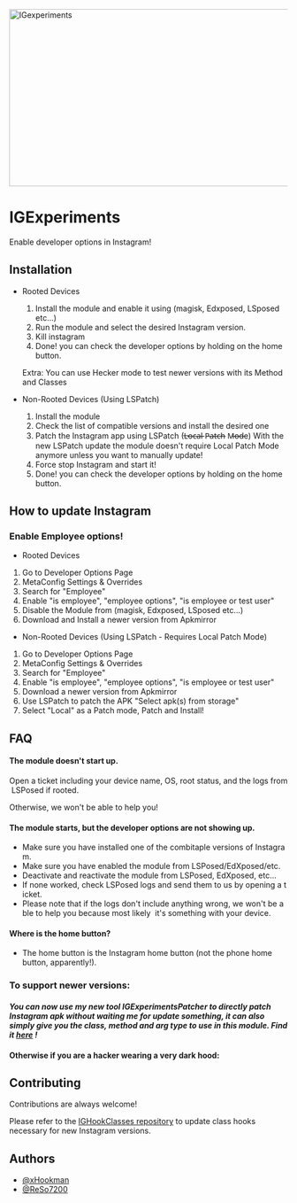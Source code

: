 <img src="https://socialify.git.ci/xHookman/IGexperiments/image?description=1&font=Source%20Code%20Pro&language=1&name=1&pattern=Solid&pulls=1&stargazers=1&theme=Light" alt="IGexperiments" width="640" height="320" />

# IGExperiments

Enable developer options in Instagram!


## Installation

* Rooted Devices

  1. Install the module and enable it using (magisk, Edxposed, LSposed etc...)
  2. Run the module and select the desired Instagram version.
  3. Kill instagram
  4. Done! you can check the developer options by holding on the home button.
     
  Extra: You can use Hecker mode to test newer versions with its Method and Classes

* Non-Rooted Devices (Using LSPatch)

  1. Install the module
  2. Check the list of compatible versions and install the desired one
  3. Patch the Instagram app using LSPatch (L̶o̶c̶a̶l̶ P̶a̶t̶c̶h̶ M̶o̶d̶e) With the new LSPatch update the module doesn't require Local Patch Mode anymore unless you want to manually update!
  5. Force stop Instagram and start it!
  6. Done! you can check the developer options by holding on the home button.


## How to update Instagram
### Enable Employee options!
* Rooted Devices
  
1. Go to Developer Options Page
2. MetaConfig Settings & Overrides
3. Search for "Employee"
4. Enable "is employee", "employee options", "is employee or test user"
5. Disable the Module from (magisk, Edxposed, LSposed etc...)
5. Download and Install a newer version from Apkmirror

* Non-Rooted Devices (Using LSPatch - Requires Local Patch Mode)

1. Go to Developer Options Page
2. MetaConfig Settings & Overrides
3. Search for "Employee"
4. Enable "is employee", "employee options", "is employee or test user"
5. Download a newer version from Apkmirror
6. Use LSPatch to patch the APK "Select apk(s) from storage"
7. Select "Local" as a Patch mode, Patch and Install!



## FAQ


#### The module doesn't start up.


Open a ticket including your device name, OS, root status, and the logs from LSPosed if rooted.


Otherwise, we won't be able to help you!


#### The module starts, but the developer options are not showing up.

* Make sure you have installed one of the combitaple versions of Instagram.
* Make sure you have enabled the module from LSPosed/EdXposed/etc.
* Deactivate and reactivate the module from LSPosed, EdXposed, etc...
* If none worked, check LSPosed logs and send them to us by opening a ticket.
* Please note that if the logs don't include anything wrong, we won't be able to help you because most likely
   it's something with your device.

#### Where is the home button?


* The home button is the Instagram home button (not the phone home button, apparently!).







### To support newer versions:
#### *You can now use my new tool IGExperimentsPatcher to directly patch Instagram apk without waiting me for update something, it can also simply give you the class, method and arg type to use in this module. Find it [here](https://github.com/xHookman/IGExperimentsPatcher) !* ###
#### Otherwise if you are a hacker wearing a very dark hood:
## Contributing

Contributions are always welcome! 


Please refer to the [IGHookClasses repository](https://github.com/ReSo7200/IGExperimentsHooksUpdates) to update class hooks necessary for new Instagram versions.

## Authors

- [@xHookman](https://github.com/xHookman)
- [@ReSo7200](https://github.com/ReSo7200)

